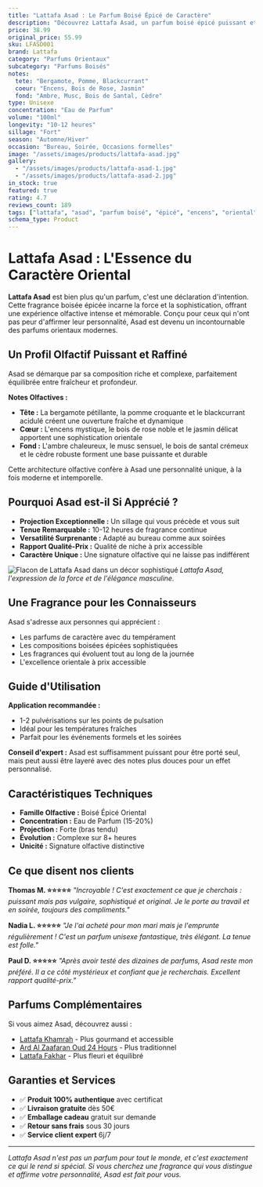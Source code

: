 ```yaml
---
title: "Lattafa Asad : Le Parfum Boisé Épicé de Caractère"
description: "Découvrez Lattafa Asad, un parfum boisé épicé puissant et sophistiqué. Une fragrance de caractère aux notes d'encens et de bois précieux, parfaite pour affirmer votre personnalité."
price: 38.99
original_price: 55.99
sku: LFASD001
brand: Lattafa
category: "Parfums Orientaux"
subcategory: "Parfums Boisés"
notes:
  tete: "Bergamote, Pomme, Blackcurrant"
  coeur: "Encens, Bois de Rose, Jasmin"
  fond: "Ambre, Musc, Bois de Santal, Cèdre"
type: Unisexe
concentration: "Eau de Parfum"
volume: "100ml"
longevity: "10-12 heures"
sillage: "Fort"
season: "Automne/Hiver"
occasion: "Bureau, Soirée, Occasions formelles"
image: "/assets/images/products/lattafa-asad.jpg"
gallery:
  - "/assets/images/products/lattafa-asad-1.jpg"
  - "/assets/images/products/lattafa-asad-2.jpg"
in_stock: true
featured: true
rating: 4.7
reviews_count: 189
tags: ["lattafa", "asad", "parfum boisé", "épicé", "encens", "oriental", "unisexe", "automne", "hiver", "caractère"]
schema_type: Product
---
```


# Lattafa Asad : L'Essence du Caractère Oriental

**Lattafa Asad** est bien plus qu'un parfum, c'est une déclaration d'intention. Cette fragrance boisée épicée incarne la force et la sophistication, offrant une expérience olfactive intense et mémorable. Conçu pour ceux qui n'ont pas peur d'affirmer leur personnalité, Asad est devenu un incontournable des parfums orientaux modernes.

## Un Profil Olfactif Puissant et Raffiné

Asad se démarque par sa composition riche et complexe, parfaitement équilibrée entre fraîcheur et profondeur.

**Notes Olfactives :**
- **Tête :** La bergamote pétillante, la pomme croquante et le blackcurrant acidulé créent une ouverture fraîche et dynamique
- **Cœur :** L'encens mystique, le bois de rose noble et le jasmin délicat apportent une sophistication orientale
- **Fond :** L'ambre chaleureux, le musc sensuel, le bois de santal crémeux et le cèdre robuste forment une base puissante et durable

Cette architecture olfactive confère à Asad une personnalité unique, à la fois moderne et intemporelle.

## Pourquoi Asad est-il Si Apprécié ?

- **Projection Exceptionnelle :** Un sillage qui vous précède et vous suit
- **Tenue Remarquable :** 10-12 heures de fragrance continue
- **Versatilité Surprenante :** Adapté au bureau comme aux soirées
- **Rapport Qualité-Prix :** Qualité de niche à prix accessible
- **Caractère Unique :** Une signature olfactive qui ne laisse pas indifférent

![Flacon de Lattafa Asad dans un décor sophistiqué](/assets/images/products/lattafa-asad-lifestyle.jpg)
*Lattafa Asad, l'expression de la force et de l'élégance masculine.*

## Une Fragrance pour les Connaisseurs

Asad s'adresse aux personnes qui apprécient :
- Les parfums de caractère avec du tempérament
- Les compositions boisées épicées sophistiquées
- Les fragrances qui évoluent tout au long de la journée
- L'excellence orientale à prix accessible

## Guide d'Utilisation

**Application recommandée :**
- 1-2 pulvérisations sur les points de pulsation
- Idéal pour les températures fraîches
- Parfait pour les événements formels et les soirées

**Conseil d'expert :** Asad est suffisamment puissant pour être porté seul, mais peut aussi être layeré avec des notes plus douces pour un effet personnalisé.

## Caractéristiques Techniques

- **Famille Olfactive :** Boisé Épicé Oriental
- **Concentration :** Eau de Parfum (15-20%)
- **Projection :** Forte (bras tendu)
- **Évolution :** Complexe sur 8+ heures
- **Unicité :** Signature olfactive distinctive

## Ce que disent nos clients

**Thomas M. ⭐⭐⭐⭐⭐**
*"Incroyable ! C'est exactement ce que je cherchais : puissant mais pas vulgaire, sophistiqué et original. Je le porte au travail et en soirée, toujours des compliments."*

**Nadia L. ⭐⭐⭐⭐⭐**
*"Je l'ai acheté pour mon mari mais je l'emprunte régulièrement ! C'est un parfum unisexe fantastique, très élégant. La tenue est folle."*

**Paul D. ⭐⭐⭐⭐⭐**
*"Après avoir testé des dizaines de parfums, Asad reste mon préféré. Il a ce côté mystérieux et confiant que je recherchais. Excellent rapport qualité-prix."*

## Parfums Complémentaires

Si vous aimez Asad, découvrez aussi :
- [Lattafa Khamrah](/produits/lattafa-khamrah) - Plus gourmand et accessible
- [Ard Al Zaafaran Oud 24 Hours](/produits/ard-al-zaafaran-oud-24-hours) - Plus traditionnel
- [Lattafa Fakhar](/produits/lattafa-fakhar) - Plus fleuri et équilibré

## Garanties et Services

- ✅ **Produit 100% authentique** avec certificat
- ✅ **Livraison gratuite** dès 50€
- ✅ **Emballage cadeau** gratuit sur demande
- ✅ **Retour sans frais** sous 30 jours
- ✅ **Service client expert** 6j/7

---

*Lattafa Asad n'est pas un parfum pour tout le monde, et c'est exactement ce qui le rend si spécial. Si vous cherchez une fragrance qui vous distingue et affirme votre personnalité, Asad est fait pour vous.*